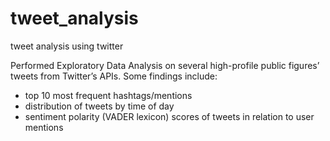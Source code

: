# tweet_analysis
tweet analysis using twitter

Performed Exploratory Data Analysis on several high-profile public figures’ tweets from Twitter’s APIs. 
Some findings include: 
- top 10 most frequent hashtags/mentions
- distribution of tweets by time of day
- sentiment polarity (VADER lexicon) scores of tweets in relation to user mentions 
